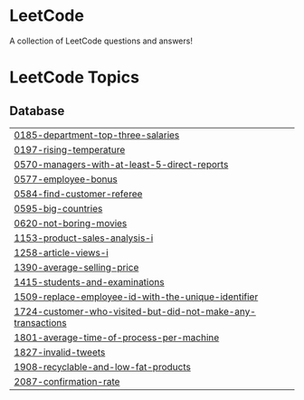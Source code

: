 # LeetCode
A collection of LeetCode questions and answers!

<!---LeetCode Topics Start-->
# LeetCode Topics
## Database
|  |
| ------- |
| [0185-department-top-three-salaries](https://github.com/Rites23/LeetCode/tree/master/0185-department-top-three-salaries) |
| [0197-rising-temperature](https://github.com/Rites23/LeetCode/tree/master/0197-rising-temperature) |
| [0570-managers-with-at-least-5-direct-reports](https://github.com/Rites23/LeetCode/tree/master/0570-managers-with-at-least-5-direct-reports) |
| [0577-employee-bonus](https://github.com/Rites23/LeetCode/tree/master/0577-employee-bonus) |
| [0584-find-customer-referee](https://github.com/Rites23/LeetCode/tree/master/0584-find-customer-referee) |
| [0595-big-countries](https://github.com/Rites23/LeetCode/tree/master/0595-big-countries) |
| [0620-not-boring-movies](https://github.com/Rites23/LeetCode/tree/master/0620-not-boring-movies) |
| [1153-product-sales-analysis-i](https://github.com/Rites23/LeetCode/tree/master/1153-product-sales-analysis-i) |
| [1258-article-views-i](https://github.com/Rites23/LeetCode/tree/master/1258-article-views-i) |
| [1390-average-selling-price](https://github.com/Rites23/LeetCode/tree/master/1390-average-selling-price) |
| [1415-students-and-examinations](https://github.com/Rites23/LeetCode/tree/master/1415-students-and-examinations) |
| [1509-replace-employee-id-with-the-unique-identifier](https://github.com/Rites23/LeetCode/tree/master/1509-replace-employee-id-with-the-unique-identifier) |
| [1724-customer-who-visited-but-did-not-make-any-transactions](https://github.com/Rites23/LeetCode/tree/master/1724-customer-who-visited-but-did-not-make-any-transactions) |
| [1801-average-time-of-process-per-machine](https://github.com/Rites23/LeetCode/tree/master/1801-average-time-of-process-per-machine) |
| [1827-invalid-tweets](https://github.com/Rites23/LeetCode/tree/master/1827-invalid-tweets) |
| [1908-recyclable-and-low-fat-products](https://github.com/Rites23/LeetCode/tree/master/1908-recyclable-and-low-fat-products) |
| [2087-confirmation-rate](https://github.com/Rites23/LeetCode/tree/master/2087-confirmation-rate) |
<!---LeetCode Topics End-->